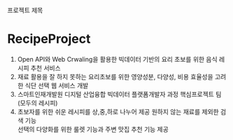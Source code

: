 프로젝트 제목
# RecipeProject

1. Open API와 Web Crwaling을 활용한 빅데이터 기반의 요리 초보를 위한 음식 레시피 추천 서비스
2. 재료 활용을 잘 하지 못하는 요리초보를 위한 영양성분, 다양성, 비용 효율성을 고려한 식단 선택 웹 서비스 개발
3. 스마트인재개발원 디지털 산업융합 빅데이터 플랫폼개발자 과정 핵심프로젝트 팀(모두의 레시피)
4. 초보자를 위한 쉬운 레시피를 상,중,하로 나누어 제공
   원하지 않는 재료를 제외한 검색 기능  
   선택의 다양화를 위한 룰렛 기능과 주변 맛집 추천 기능 제공
